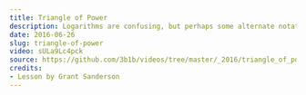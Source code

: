 ```yaml
---
title: Triangle of Power
description: Logarithms are confusing, but perhaps some alternate notation could make them more intuitive.
date: 2016-06-26
slug: triangle-of-power
video: sULa9Lc4pck
source: https://github.com/3b1b/videos/tree/master/_2016/triangle_of_power
credits:
- Lesson by Grant Sanderson
---
```

